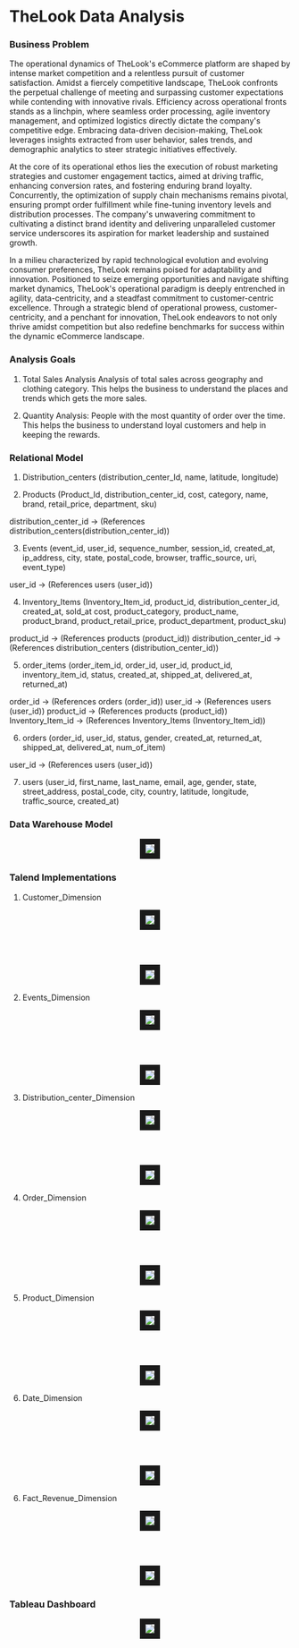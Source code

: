 
# TheLook Data Analysis 

### Business Problem

The operational dynamics of TheLook's eCommerce platform are shaped by intense market competition and a relentless pursuit of customer satisfaction. Amidst a fiercely competitive landscape, TheLook confronts the perpetual challenge of meeting and surpassing customer expectations while contending with innovative rivals. Efficiency across operational fronts stands as a linchpin, where seamless order processing, agile inventory management, and optimized logistics directly dictate the company's competitive edge. Embracing data-driven decision-making, TheLook leverages insights extracted from user behavior, sales trends, and demographic analytics to steer strategic initiatives effectively.

At the core of its operational ethos lies the execution of robust marketing strategies and customer engagement tactics, aimed at driving traffic, enhancing conversion rates, and fostering enduring brand loyalty. Concurrently, the optimization of supply chain mechanisms remains pivotal, ensuring prompt order fulfillment while fine-tuning inventory levels and distribution processes. The company's unwavering commitment to cultivating a distinct brand identity and delivering unparalleled customer service underscores its aspiration for market leadership and sustained growth.

In a milieu characterized by rapid technological evolution and evolving consumer preferences, TheLook remains poised for adaptability and innovation. Positioned to seize emerging opportunities and navigate shifting market dynamics, TheLook's operational paradigm is deeply entrenched in agility, data-centricity, and a steadfast commitment to customer-centric excellence. Through a strategic blend of operational prowess, customer-centricity, and a penchant for innovation, TheLook endeavors to not only thrive amidst competition but also redefine benchmarks for success within the dynamic eCommerce landscape.


### Analysis Goals 

1. Total Sales Analysis
Analysis of total sales across geography and clothing category.
This helps the business to understand the places and trends which gets the more sales.


2. Quantity Analysis: 
People with the most quantity of order over the time.
This helps the business to understand loyal customers and help in keeping the rewards.



### Relational Model

1.	Distribution_centers (distribution_center_Id, name, latitude, longitude)

2.	Products (Product_Id, distribution_center_id, cost, category, name, brand, retail_price, department, sku)

distribution_center_id  -> (References distribution_centers(distribution_center_id))

3.	Events (event_id, user_id, sequence_number, session_id, created_at, ip_address, city, state, postal_code, browser, traffic_source, uri, event_type)

user_id  -> (References users (user_id))

4.	Inventory_Items (Inventory_Item_id, product_id, distribution_center_id, created_at, sold_at cost, product_category, product_name, product_brand, product_retail_price, product_department, product_sku)

product_id  -> (References products (product_id))
distribution_center_id  -> (References distribution_centers (distribution_center_id))

5.	order_items (order_item_id, order_id, user_id, product_id, inventory_item_id, status, created_at, shipped_at, delivered_at, returned_at)

order_id  -> (References orders (order_id))
user_id  -> (References users (user_id))
product_id  -> (References products (product_id))
Inventory_Item_id  -> (References Inventory_Items (Inventory_Item_id))

6.	orders (order_id, user_id, status, gender, created_at, returned_at, shipped_at, delivered_at, num_of_item)

user_id  -> (References users (user_id))

7.	users (user_id, first_name, last_name, email, age, gender, state, street_address, postal_code, city, country, latitude, longitude, traffic_source, created_at)


### Data Warehouse Model


<p align="center">
<img src="https://github.com/JwalitShah/Data-Warehousing-of-TheLook-E-Commerce-Platform-/blob/main/Img/logical.drawio%20(2).drawio%20(1).png" border="10"/>
</p>

### Talend Implementations

1. Customer_Dimension

<p align="center">
<img src="https://github.com/JwalitShah/Data-Warehousing-of-TheLook-E-Commerce-Platform-/blob/main/Img/Picture1.png" border="10"/>
</p>

<br>
<br>

<p align="center">
<img src="https://github.com/JwalitShah/Data-Warehousing-of-TheLook-E-Commerce-Platform-/blob/main/Img/Picture2.png" border="10"/>
</p>



2. Events_Dimension

<p align="center">
<img src="https://github.com/JwalitShah/Data-Warehousing-of-TheLook-E-Commerce-Platform-/blob/main/Img/Picture3.png"  border="10"/>
</p>

<br>
<br>

<p align="center">
<img src="https://github.com/JwalitShah/Data-Warehousing-of-TheLook-E-Commerce-Platform-/blob/main/Img/Picture4.png" border="10"/>
</p>


3. Distribution_center_Dimension

<p align="center">
<img src="https://github.com/JwalitShah/Data-Warehousing-of-TheLook-E-Commerce-Platform-/blob/main/Img/Picture5.png"  border="10"/>
</p>

<br>
<br>

<p align="center">
<img src="https://github.com/JwalitShah/Data-Warehousing-of-TheLook-E-Commerce-Platform-/blob/main/Img/Picture6.png"  border="10"/>
</p>


4. Order_Dimension

<p align="center">
<img src="https://github.com/JwalitShah/Data-Warehousing-of-TheLook-E-Commerce-Platform-/blob/main/Img/Picture7.png"  border="10"/>
</p>

<br>
<br>

<p align="center">
<img src="https://github.com/JwalitShah/Data-Warehousing-of-TheLook-E-Commerce-Platform-/blob/main/Img/Picture8.png"  border="10"/>
</p>


5. Product_Dimension

<p align="center">
<img src="https://github.com/JwalitShah/Data-Warehousing-of-TheLook-E-Commerce-Platform-/blob/main/Img/Picture9.png"  border="10"/>
</p>

<br>
<br>

<p align="center">
<img src="https://github.com/JwalitShah/Data-Warehousing-of-TheLook-E-Commerce-Platform-/blob/main/Img/Picture10.png"  border="10"/>
</p>



6. Date_Dimension

<p align="center">
<img src="https://github.com/JwalitShah/Data-Warehousing-of-TheLook-E-Commerce-Platform-/blob/main/Img/Picture11.png" border="10"/>
</p>

<br>
<br>

<p align="center">
<img src="https://github.com/JwalitShah/Data-Warehousing-of-TheLook-E-Commerce-Platform-/blob/main/Img/Picture12.png"  border="10"/>
</p>



6. Fact_Revenue_Dimension

<p align="center">
<img src="https://github.com/JwalitShah/Data-Warehousing-of-TheLook-E-Commerce-Platform-/blob/main/Img/Picture13.png"  border="10"/>
</p>

<br>
<br>

<p align="center">
<img src="https://github.com/JwalitShah/Data-Warehousing-of-TheLook-E-Commerce-Platform-/blob/main/Img/Picture14.png"  border="10"/>
</p>


### Tableau Dashboard

<p align="center">
<img src="https://github.com/JwalitShah/Data-Warehousing-of-TheLook-E-Commerce-Platform-/blob/main/Img/Picture15.png"  border="10"/>
</p>
